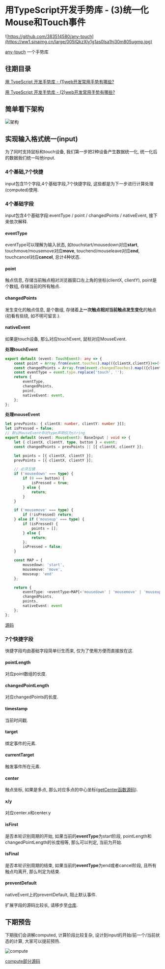 # 用TypeScript开发手势库 - (3)统一化Mouse和Touch事件
![https://github.com/383514580/any-touch](https://ww1.sinaimg.cn/large/005IQkzXly1g1as0lsa1hj30m805ugmp.jpg)

 [any-touch](https://github.com/383514580/any-touch) 一个手势库

## 往期目录
[用 TypeScript 开发手势库 - (1)web开发常用手势有哪些?](https://juejin.im/post/5c8fc2105188252d72550acf)

[用 TypeScript 开发手势库 - (2)web开发常用手势有哪些?](https://juejin.im/post/5c939c956fb9a0710a1bc90c)

## 简单看下架构
![架构](https://ws1.sinaimg.cn/large/005IQkzXly1g1e7e5pm0tj30o20aegmc.jpg)

## 实现输入格式统一(input)
为了同时支持鼠标和touch设备, 我们第一步把2种设备产生数据统一化, 统一化后的数据我们统一叫他input.

### 4个基础,7个快捷
input包含11个字段,4个基础字段,7个快捷字段, 这些都是为下一步进行计算处理(computed)使用.

### 4个基础字段
input包含4个基础字段:eventType / point / changedPoints / nativeEvent, 接下来依次解释.

#### eventType
eventType可以理解为输入状态, 如touchstart/mousedown对应**start**, touchmove/mousemove对应**move**, touchend/mouseleave对应**end**, touchcancel对应**cancel**, 总计4种状态.

#### point
触点信息, 存储当前触点相对浏览器窗口左上角的坐标(clientX, clientY), point是个数组, 存储当前的所有触点.

#### changedPoints
发生变化的触点信息, 是个数组, 存储着**上一次触点相对当前触点发生变化**的触点(初看有些绕, 如不明可留言.).

#### nativeEvent
如果是touch设备, 那么对应touchEvent, 鼠标对应MouseEvent.

**处理touchEvent**
```typescript
export default (event: TouchEvent): any => {
    const point = Array.from(event.touches).map(({clientX,clientY})=>({clientX,clientY}));
    const changedPoints = Array.from(event.changedTouches).map(({clientX,clientY})=>({clientX,clientY}));
    const eventType = event.type.replace('touch', '');
    return {
        eventType,
        changedPoints,
        point,
        nativeEvent: event,
    };
}; 
```
**处理mouseEvent**
```typescript
let prevPoints: { clientX: number, clientY: number }[];
let isPressed = false;
// 默认MouseEvent中对type声明仅为string
export default (event: MouseEvent): BaseInput | void => {
    let { clientX, clientY, type, button } = event;
    const changedPoints = prevPoints || [{ clientX, clientY }];

    let points = [{ clientX, clientY }];
    prevPoints = [{ clientX, clientY }];

    // 必须左键
    if ('mousedown' === type) {
        if (0 === button) {
            isPressed = true;
        } else {
            return;
        }
    }

    if ('mousemove' === type) {
        if (!isPressed) return;
    } else if ('mouseup' === type) {
        if (isPressed) {
            points = [];
        } else {
            return;
        };
        isPressed = false;
    }

    const MAP = {
        mousedown: 'start',
        mousemove: 'move',
        mouseup: 'end'
    };

    return {
        eventType: <eventType>MAP[<'mousedown' | 'mousemove' | 'mouseup'>type],
        changedPoints,
        points,
        nativeEvent: event
    };
}; 
```

[源码](https://github.com/383514580/any-touch/tree/master/src/input/adapters)


### 7个快捷字段
快捷字段均由基础字段简单衍生而来, 仅为了使用方便而直接放在这.

#### pointLength
对应point数组的长度.

#### changedPointLength
对应changedPoints的长度.

#### timestamp
当前时间戳.


#### target
绑定事件的元素.

#### currentTarget
触发事件所在元素.

#### center
触点坐标, 如果是多点, 那么对应多点的中心坐标([getCenter函数源码](https://github.com/383514580/any-touch/blob/master/src/vector.ts#L74)).

#### x/y
对应center.x和center.y

#### isFirst
是否本轮识别周期的开始, 如果当前的**eventType**为start阶段, pointLength和changedPointLength的长度相等, 那么可以判定, 当前为开始.

#### isFinal
是否本轮识别周期的结束, 如果当前的**eventType**为end或者cancel阶段, 且所有触点均离开, 那么判定为结束.

#### preventDefault
nativeEvent上的preventDefault, 阻止默认事件.


扩展字段的源码比较长, 请移步至[仓库](https://github.com/383514580/any-touch/blob/master/src/input/create.ts).

## 下期预告
下期我们会讲解computed, 计算阶段比较复杂, 设计到input的开始/前一个/当前状态的计算, 大家可以提前预热.

![compute](https://ws1.sinaimg.cn/large/005IQkzXly1g1ea8jzk45j307j07pq2w.jpg)

[compute部分源码](https://github.com/383514580/any-touch/tree/master/src/compute)

